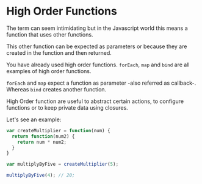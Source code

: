 # High Order Functions

The term can seem intimidating but in the Javascript world this means a function that uses other functions.

This other function can be expected as parameters or because they are created in the function and then returned.

You have already used high order functions. `forEach`, `map` and `bind` are all examples of high order functions.

`forEach` and `map` expect a function as parameter -also referred as callback-. Whereas `bind` creates another function.

High Order function are useful to abstract certain actions, to configure functions or to keep private data using closures.

Let's see an example:

```Javascript
var createMultiplier = function(num) {
  return function(num2) {
    return num * num2;
  }
}

var multiplyByFive = createMultiplier(5);

multiplyByFive(4); // 20;
```
